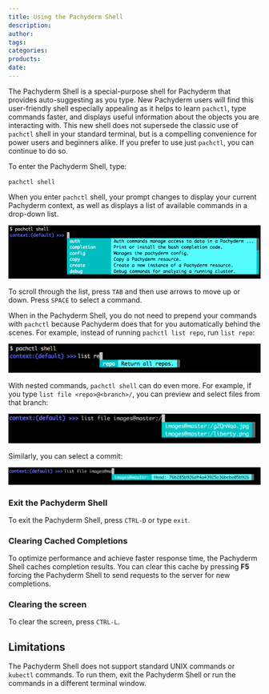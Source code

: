 ```yaml
---
title: Using the Pachyderm Shell
description:
author:
tags:
categories:
products:
date:
---
```



The Pachyderm Shell is a special-purpose shell for Pachyderm that provides
auto-suggesting as you type. New Pachyderm users will find this user-friendly
shell especially appealing as it helps to learn `pachctl`, type commands
faster, and displays useful information about the objects you are interacting
with. This new shell does not supersede the classic use of `pachctl` shell
in your standard terminal, but is a compelling convenience for power users
and beginners alike. If you prefer to use just `pachctl`, you can continue to
do so.

To enter the Pachyderm Shell, type:

```shell
pachctl shell
```

When you enter `pachctl` shell, your prompt changes to display your current
Pachyderm context, as well as displays a list of available commands in a
drop-down list.

![Pachyderm Shell](../../assets/images/s_pach_shell.png)

To scroll through the list, press `TAB` and then use arrows to move up or
down. Press `SPACE` to select a command.

When in the Pachyderm Shell, you do not need to prepend your commands with
`pachctl` because Pachyderm does that for you automatically behind the
scenes. For example, instead of running `pachctl list repo`, run `list
repo`:

![Pachyderm Shell list repo](../../assets/images/s_pach_shell_list_repo.png)

With nested commands, `pachctl shell` can do even more. For example, if you
type `list file <repo>@<branch>/`, you can preview and select files from that
branch:

![Pachyderm Shell list file](../../assets/images/s_pach_shell_list_file.png)

Similarly, you can select a commit:

![Pachyderm Shell list commit](../../assets/images/s_pach_shell_list_commit.png)

### Exit the Pachyderm Shell

To exit the Pachyderm Shell, press `CTRL-D` or type `exit`.

### Clearing Cached Completions

To optimize performance and achieve faster response time,
the Pachyderm Shell caches completion results. You can clear this cache
by pressing **F5** forcing the Pachyderm Shell to send requests to the
server for new completions.

### Clearing the screen

To clear the screen, press `CTRL-L`.

## Limitations

The Pachyderm Shell does not support standard UNIX commands or `kubectl` commands.
To run them, exit the Pachyderm Shell or run the commands in a different terminal
window.
